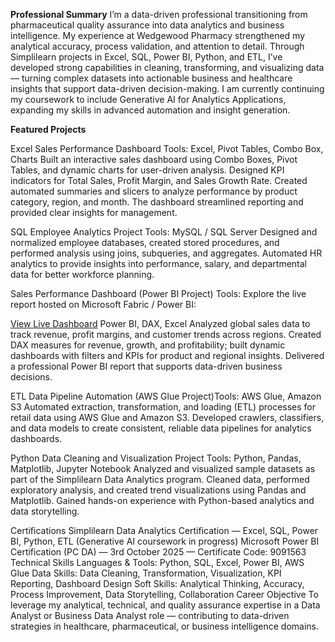 **Professional Summary**
I’m a data-driven professional transitioning from pharmaceutical quality assurance into data analytics and business intelligence. My experience at Wedgewood Pharmacy strengthened my analytical accuracy, process validation, and attention to detail. Through Simplilearn projects in Excel, SQL, Power BI, Python, and ETL, I’ve developed strong capabilities in cleaning, transforming, and visualizing data — turning complex datasets into actionable business and healthcare insights that support data-driven decision-making. I am currently continuing my coursework to include Generative AI for Analytics Applications, expanding my skills in advanced automation and insight generation.

**Featured Projects**

Excel Sales Performance Dashboard Tools:
Excel, Pivot Tables, Combo Box, Charts Built an interactive sales dashboard using Combo Boxes, Pivot Tables, and dynamic charts for user-driven analysis. Designed KPI indicators for Total Sales, Profit Margin, and Sales Growth Rate. Created automated summaries and slicers to analyze performance by product category, region, and month. The dashboard streamlined reporting and provided clear insights for management.

SQL Employee Analytics Project Tools:
MySQL / SQL Server 
Designed and normalized employee databases, created stored procedures, and performed analysis using joins, subqueries, and aggregates. Automated HR analytics to provide insights into performance, salary, and departmental data for better workforce planning. 

Sales Performance Dashboard (Power BI Project) Tools: Explore the live report hosted on Microsoft Fabric / Power BI:  

[View Live Dashboard](https://app.fabric.microsoft.com/groups/me/reports/6bcb3db5-975f-407d-9ac2-507c8e386186/ReportSection?experience=fabric-developer)
Power BI, DAX, Excel Analyzed global sales data to track revenue, profit margins, and customer trends across regions. Created DAX measures for revenue, growth, and profitability; built dynamic dashboards with filters and KPIs for product and regional insights. Delivered a professional Power BI report that supports data-driven business decisions. 

ETL Data Pipeline Automation (AWS Glue Project)Tools: AWS Glue, Amazon S3 Automated extraction, transformation, and loading (ETL) processes for retail data using AWS Glue and Amazon S3. Developed crawlers, classifiers, and data models to create consistent, reliable data pipelines for analytics dashboards. 

Python Data Cleaning and Visualization Project Tools: Python, Pandas, Matplotlib, Jupyter Notebook Analyzed and visualized sample datasets as part of the Simplilearn Data Analytics program. Cleaned data, performed exploratory analysis, and created trend visualizations using Pandas and Matplotlib. Gained hands-on experience with Python-based analytics and data storytelling. 

Certifications Simplilearn Data Analytics Certification — Excel, SQL, Power BI, Python, ETL (Generative AI coursework in progress) Microsoft Power BI Certification (PC DA) — 3rd October 2025 — Certificate Code: 9091563 Technical Skills Languages & Tools: Python, SQL, Excel, Power BI, AWS Glue Data Skills: Data Cleaning, Transformation, Visualization, KPI Reporting, Dashboard Design Soft Skills: Analytical Thinking, Accuracy, Process Improvement, Data Storytelling, Collaboration Career Objective To leverage my analytical, technical, and quality assurance expertise in a Data Analyst or Business Data Analyst role — contributing to data-driven strategies in healthcare, pharmaceutical, or business intelligence domains.

